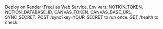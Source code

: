 Deploy on Render (Free) as Web Service.
Env vars: NOTION_TOKEN, NOTION_DATABASE_ID, CANVAS_TOKEN, CANVAS_BASE_URL, SYNC_SECRET.
POST /sync?key=YOUR_SECRET to run once. GET /health to check.
